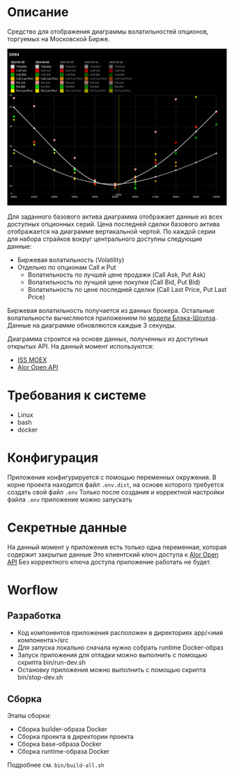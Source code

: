 # Описание
Cредство для отображения диаграммы волатильностей опционов, торгуемых на Московской Бирже.

![Interface sample](docs/interface_sample.png)

Для заданного базового актива диаграмма отображает данные из всех доступных опционных серий.
Цена последней сделки базового актива отображается на диаграмме вертикальной чертой.
По каждой серии для набора страйков вокруг центрального доступны следующие данные:
* Биржевая волатильность (Volatility)
* Отдельно по опционам Call и Put
  * Волатильность по лучшей цене продажи (Call Ask, Put Ask)
  * Волатильность по лучшей цене покупки (Call Bid, Put Bid)
  * Волатильность по цене последней сделки (Call Last Price, Put Last Price)

Биржевая волатильность получается из данных брокера.
Остальные волатильности вычисляются приложением по [модели Блэка-Шоулза](https://en.wikipedia.org/wiki/Implied_volatility).
Данные на диаграмме обновляются каждые 3 секунды.

Диаграмма строится на основе данных, полученных из доступных открытых API.
На данный момент используются:
* [ISS MOEX](https://iss.moex.com/iss/reference/)
* [Alor Open API](https://alor.dev/docs)

# Требования к системе
* Linux
* bash
* docker

# Конфигурация
Приложение конфигурируется с помощью переменных окружения.
В корне проекта находится файл `.env.dist`, на основе которого требуется создать свой файл `.env`
Только после создания и корректной настройки файла `.env` приложение можно запускать

# Секретные данные
На данный момент у приложения есть только одна переменная, которая содержит закрытые данные
Это клиентский ключ доступа к [Alor Open API](https://alor.dev/docs)
Без корректного ключа доступа приложение работать не будет.

# Worflow

## Разработка
* Код компонентов приложения расположен в директориях app/<имя компонента>/src
* Для запуска локально сначала нужно собрать runtime Docker-образ
* Запуск приложения для отладки можно выполнить с помощью скрипта bin/run-dev.sh
* Остановку приложения можно выполнить с помощью скрипта bin/stop-dev.sh

## Сборка
Этапы сборки:
* Сборка builder-образа Docker
* Сборка проекта в директории проекта
* Сборка base-образа Docker
* Сборка runtime-образа Docker

Подробнее см. `bin/build-all.sh`